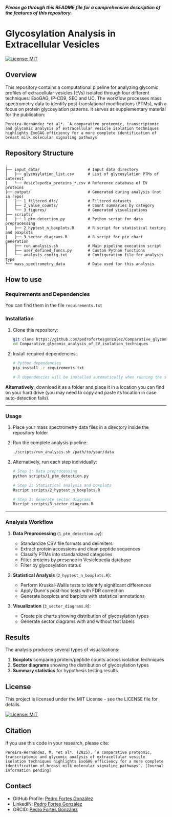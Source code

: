 ***Please go through this README file for a comprehensive description of the features of this repository.***

# Glycosylation Analysis in Extracellular Vesicles

[![License: MIT](https://img.shields.io/badge/License-MIT-yellow.svg)](https://opensource.org/licenses/MIT)

## Overview
This repository contains a computational pipeline for analyzing glycomic profiles of extracellular vesicles (EVs) isolated through four different techniques: ExoGAG, IP-CD9, SEC and UC. The workflow processes mass spectrometry data to identify post-translational modifications (PTMs), with a focus on protein glycosylation patterns. It serves as supplementary material for the publication:
```
Pereira-Hernández *et al*. `A comparative proteomic, transcriptomic and glycomic analysis of extracellular vesicle isolation techniques highlights ExoGAG efficiency for a more complete identification of breast milk molecular signaling pathways`
```

## Repository Structure
```
.
├── input_data/                     # Input data directory
│   ├── glycosylation_list.csv      # List of glycosylation PTMs of interest
│   └── Vesiclepedia_proteins_*.csv # Reference database of EV proteins
├── output/                         # Generated during analysis (not in repo)
│   ├── 1_filtered_dfs/             # Filtered datasets
│   ├── 2_value_counts/             # Count summaries by category
│   └── 3_figures/                  # Generated visualizations
├── scripts/
│   ├── 1_ptm_detection.py          # Python script for data preprocessing
│   ├── 2_hyptest_n_boxplots.R      # R script for statistical testing and boxplots
│   ├── 3_sector_diagrams.R         # R script for pie chart generation
│   ├── run_analysis.sh             # Main pipeline execution script
│   ├── user_defined_funcs.py       # Custom Python functions
│   └── analysis_config.txt         # Configuration file for analysis type
└── mass_spectrometry_data          # Data used for this analysis
```


## How to use

### Requirements and Dependencies
You can find them in the file `requirements.txt`


### Installation
1. Clone this repository:
   ```bash
   git clone https://github.com/pedrofortesgonzalez/Comparative_glycomic_analysis_of_EV_isolation_techniques.git
   cd Comparative_glycomic_analysis_of_EV_isolation_techniques
   ```

2. Install required dependencies:
   ```bash
   # Python dependencies
   pip install -r requirements.txt
   
   # R dependencies will be installed automatically when running the scripts
   ```

**Alternatively**, download it as a folder and place it in a location you can find on your hard drive (you may need to copy and paste its location in case auto-detection fails).


***
### Usage
1. Place your mass spectrometry data files in a directory inside the repository folder
2. Run the complete analysis pipeline:
   ```bash
   ./scripts/run_analysis.sh /path/to/your/data
   ```

3. Alternatively, run each step individually:
   ```bash
   # Step 1: Data preprocessing
   python scripts/1_ptm_detection.py
   
   # Step 2: Statistical analysis and boxplots
   Rscript scripts/2_hyptest_n_boxplots.R
   
   # Step 3: Generate sector diagrams
   Rscript scripts/3_sector_diagrams.R
   ```

***
### Analysis Workflow
1. **Data Preprocessing** (`1_ptm_detection.py`):
   - Standardize CSV file formats and delimiters
   - Extract protein accessions and clean peptide sequences
   - Classify PTMs into standardized categories
   - Filter proteins by presence in Vesiclepedia database
   - Filter by glycosylation status

2. **Statistical Analysis** (`2_hyptest_n_boxplots.R`):
   - Perform Kruskal-Wallis tests to identify significant differences
   - Apply Dunn's post-hoc tests with FDR correction
   - Generate boxplots and barplots with statistical annotations

3. **Visualization** (`3_sector_diagrams.R`):
   - Create pie charts showing distribution of glycosylation types
   - Generate sector diagrams with and without text labels


## Results
The analysis produces several types of visualizations:

1. **Boxplots** comparing protein/peptide counts across isolation techniques
2. **Sector diagrams** showing the distribution of glycosylation types
3. **Summary statistics** for hypothesis testing results

   
## License
This project is licensed under the MIT License - see the LICENSE file for details.

[![License: MIT](https://img.shields.io/badge/License-MIT-yellow.svg)](https://opensource.org/licenses/MIT)


## Citation
If you use this code in your research, please cite:
```
Pereira-Hernández, M. *et al*. (2025). `A comparative proteomic, transcriptomic and glycomic analysis of extracellular vesicle isolation techniques highlights ExoGAG efficiency for a more complete identification of breast milk molecular signaling pathways`. [Journal information pending]
```


## Contact
- GitHub Profile: [Pedro Fortes González](https://github.com/pedrofortesgonzalez)
- LinkedIN: [Pedro Fortes González](www.linkedin.com/in/pedrofortesgonzalez)
- ORCID: [Pedro Fortes González](https://orcid.org/0009-0008-7016-0292)
